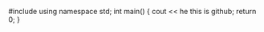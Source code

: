 
#include<iostream>
  using namespace std;
  int main()
  {
cout << he this is github;
  return 0;
  }
